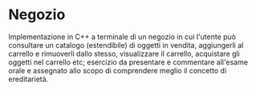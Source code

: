# Negozio

Implementazione in C++ a terminale  di un negozio in cui l'utente può consultare un catalogo (estendibile) di oggetti in vendita, aggiungerli al carrello e rimuoverli dallo stesso, visualizzare il carrello, acquistare gli oggetti nel carrello etc; esercizio da presentare e commentare all'esame orale e assegnato allo scopo di comprendere meglio il concetto di ereditarietà.

